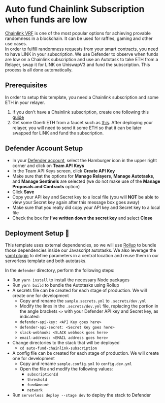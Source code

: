 # Auto fund Chainlink Subscription when funds are low

[Chainlink VRF](https://docs.chain.link/vrf/v2/introduction) is one of the most popular options for achieving provable randomness in a blockchain. It can be used for raffles, gaming and other use cases.  
In order to fulfill randomness requests from your smart contracts, you need to have LINK in your subscription.
We use Defender to observe when funds are low on a Chainlink subscription and use an Autotask to take ETH from a Relayer, swap it for LINK on UniswapV3 and fund the subscription. This process is all done automatically.

## Prerequisites

In order to setup this template, you need a Chainlink subscription and some ETH in your relayer.
1. If you don't have a Chainlink subscription, create one following this [guide](https://docs.chain.link/vrf/v2/subscription/)
2. Get some Goerli ETH from a faucet such as [this](https://goerlifaucet.com/). After deploying your relayer, you will need to send it some ETH so that it can be later swapped for LINK and fund the subscription.

## Defender Account Setup

- In your [Defender account](https://defender.openzeppelin.com/), select the Hamburger icon in the upper right corner and click on **Team API Keys**
- In the Team API Keys screen, click **Create API Key**
- Make sure that the options for **Manage Relayers**, **Manage Autotasks**, and **Manage Sentinels** are selected (we do not make use of the **Manage Proposals and Contracts** option)
- Click **Save**
- Copy your API key and Secret key to a local file (you will **NOT** be able to view your Secret key again after this message box goes away)
- Make sure that you really did copy your API key and Secret key to a local file
- Check the box for **I’ve written down the secret key** and select **Close**


## Deployment Setup :rocket:

This template uses external dependencies, so we will use [Rollup](https://rollupjs.org/guide/en/#introduction) to bundle those dependencies inside our Javascript autotasks. We also leverage the [yaml plugin](https://github.com/rollup/plugins/tree/master/packages/yaml) to define parameters in a central location and reuse them in our serverless template and both autotasks.

In the `defender` directory, perform the following steps:

- Run `yarn install` to install the necessary Node packages
- Run `yarn build` to bundle the Autotasks using Rollup
- A secrets file can be created for each stage of production. We will create one for development
  - Copy and rename the `sample.secrets.yml` to `.secrets/dev.yml`
  - Modify the lines in the `.secrets/dev.yml` file, replacing the portion in the angle brackets `<>` with your Defender API key and Secret key, as indicated:
  - `defender-api-key: <API Key goes here>`
  - `defender-api-secret: <Secret Key goes here>`
  - `slack-webhook: <SLACK webhook goes here>`
  - `email-address: <EMAIL address goes here>`
- Change directories to the stack that will be deployed
  - `cd auto-fund-chainlink-subscription`
- A config file can be created for each stage of production. We will create one for development
  - Copy and rename `sample.config.yml` to `config.dev.yml`
  - Open the file and modify the following values:
    - `subscriptionId`
    - `threshold`
    - `fundAmount`
    - `network`
- Run `serverless deploy --stage dev` to deploy the stack to Defender